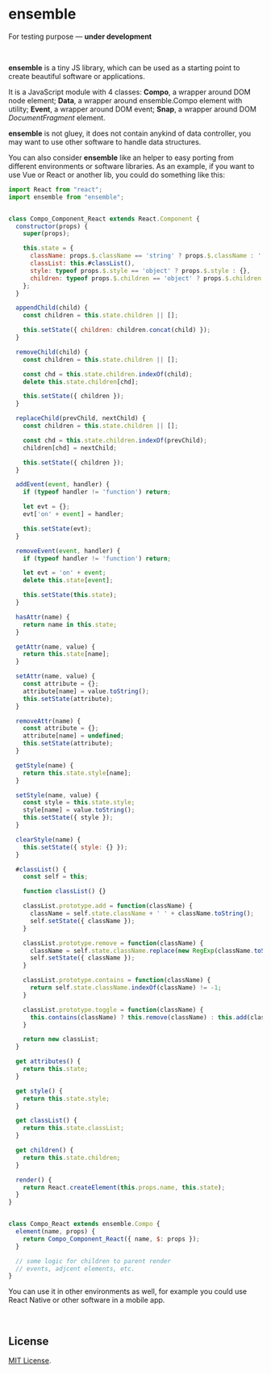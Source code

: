 # ensemble

For testing purpose — **under development**

 

**ensemble** is a tiny JS library, which can be used as a starting point to create beautiful software or applications.

It is a JavaScript module with 4 classes: **Compo**, a wrapper around DOM node element; **Data**, a wrapper around ensemble.Compo element with utility; **Event**, a wrapper around DOM event; **Snap**, a wrapper around DOM *DocumentFragment* element.

**ensemble** is not gluey, it does not contain anykind of data controller, you may want to use other software to handle data structures.

You can also consider **ensemble** like an helper to easy porting from different environments or software libraries. As an example, if you want to use Vue or React or another lib, you could do something like this:

```javascript
import React from "react";
import ensemble from "ensemble";


class Compo_Component_React extends React.Component {
  constructor(props) {
    super(props);

    this.state = {
      className: props.$.className == 'string' ? props.$.className : '',
      classList: this.#classList(),
      style: typeof props.$.style == 'object' ? props.$.style : {},
      children: typeof props.$.children == 'object' ? props.$.children : null
    };
  }

  appendChild(child) {
    const children = this.state.children || [];

    this.setState({ children: children.concat(child) });
  }

  removeChild(child) {
    const children = this.state.children || [];

    const chd = this.state.children.indexOf(child);
    delete this.state.children[chd];

    this.setState({ children });
  }

  replaceChild(prevChild, nextChild) {
    const children = this.state.children || [];

    const chd = this.state.children.indexOf(prevChild);
    children[chd] = nextChild;

    this.setState({ children });
  }

  addEvent(event, handler) {
    if (typeof handler != 'function') return;

    let evt = {};
    evt['on' + event] = handler;

    this.setState(evt);
  }

  removeEvent(event, handler) {
    if (typeof handler != 'function') return;

    let evt = 'on' + event;
    delete this.state[event];

    this.setState(this.state);
  }

  hasAttr(name) {
    return name in this.state;
  }

  getAttr(name, value) {
    return this.state[name];
  }

  setAttr(name, value) {
    const attribute = {};
    attribute[name] = value.toString();
    this.setState(attribute);
  }

  removeAttr(name) {
    const attribute = {};
    attribute[name] = undefined;
    this.setState(attribute);
  }

  getStyle(name) {
    return this.state.style[name];
  }

  setStyle(name, value) {
    const style = this.state.style;
    style[name] = value.toString();
    this.setState({ style });
  }

  clearStyle(name) {
    this.setState({ style: {} });
  }

  #classList() {
    const self = this;

    function classList() {}

    classList.prototype.add = function(className) {
      className = self.state.className + ' ' + className.toString();
      self.setState({ className });
    }

    classList.prototype.remove = function(className) {
      className = self.state.className.replace(new RegExp(className.toString(), 'g'), '');
      self.setState({ className });
    }

    classList.prototype.contains = function(className) {
      return self.state.className.indexOf(className) != -1;
    }

    classList.prototype.toggle = function(className) {
      this.contains(className) ? this.remove(className) : this.add(className);
    }

    return new classList;
  }

  get attributes() {
    return this.state;
  }

  get style() {
    return this.state.style;
  }

  get classList() {
    return this.state.classList;
  }

  get children() {
    return this.state.children;
  }

  render() {
    return React.createElement(this.props.name, this.state);
  }
}


class Compo_React extends ensemble.Compo {
  element(name, props) {
    return Compo_Component_React({ name, $: props });
  }

  // some logic for children to parent render
  // events, adjcent elements, etc.
}
```

You can use it in other environments as well, for example you could use React Native or other software in a mobile app.

 

## License

[MIT License](LICENSE).
